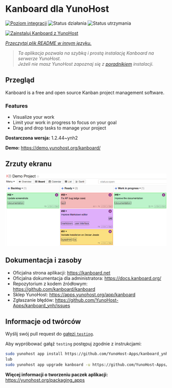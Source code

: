<!--
To README zostało automatycznie wygenerowane przez <https://github.com/YunoHost/apps/tree/master/tools/readme_generator>
Nie powinno być ono edytowane ręcznie.
-->

# Kanboard dla YunoHost

[![Poziom integracji](https://apps.yunohost.org/badge/integration/kanboard)](https://ci-apps.yunohost.org/ci/apps/kanboard/)
![Status działania](https://apps.yunohost.org/badge/state/kanboard)
![Status utrzymania](https://apps.yunohost.org/badge/maintained/kanboard)

[![Zainstaluj Kanboard z YunoHost](https://install-app.yunohost.org/install-with-yunohost.svg)](https://install-app.yunohost.org/?app=kanboard)

*[Przeczytaj plik README w innym języku.](./ALL_README.md)*

> *Ta aplikacja pozwala na szybką i prostą instalację Kanboard na serwerze YunoHost.*  
> *Jeżeli nie masz YunoHost zapoznaj się z [poradnikiem](https://yunohost.org/install) instalacji.*

## Przegląd

Kanboard is a free and open source Kanban project management software.

### Features

- Visualize your work
- Limit your work in progress to focus on your goal
- Drag and drop tasks to manage your project


**Dostarczona wersja:** 1.2.44~ynh2

**Demo:** <https://demo.yunohost.org/kanboard/>

## Zrzuty ekranu

![Zrzut ekranu z Kanboard](./doc/screenshots/board.png)

## Dokumentacja i zasoby

- Oficjalna strona aplikacji: <https://kanboard.net>
- Oficjalna dokumentacja dla administratora: <https://docs.kanboard.org/>
- Repozytorium z kodem źródłowym: <https://github.com/kanboard/kanboard>
- Sklep YunoHost: <https://apps.yunohost.org/app/kanboard>
- Zgłaszanie błędów: <https://github.com/YunoHost-Apps/kanboard_ynh/issues>

## Informacje od twórców

Wyślij swój pull request do [gałęzi `testing`](https://github.com/YunoHost-Apps/kanboard_ynh/tree/testing).

Aby wypróbować gałąź `testing` postępuj zgodnie z instrukcjami:

```bash
sudo yunohost app install https://github.com/YunoHost-Apps/kanboard_ynh/tree/testing --debug
lub
sudo yunohost app upgrade kanboard -u https://github.com/YunoHost-Apps/kanboard_ynh/tree/testing --debug
```

**Więcej informacji o tworzeniu paczek aplikacji:** <https://yunohost.org/packaging_apps>
